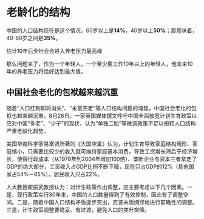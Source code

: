 # 老龄化的结构

中国的人口结构现在是这个情况，60岁以上是**14%**，40岁以上**50%**；那意味着，40-60岁之间是**35%**。

估计10年后全社会会进入养老压力最高峰

那么问题来了，作为一个年轻人，一个至少要工作10年以上的年轻人，他未来10年的养老压力将恰好达到最大值。

## 中国社会老化的包袱越来越沉重

随着“人口红利即将消失”、“未富先老”等人口结构问题的涌现，中国社会老化的包袱也越来越沉重。8月26日，一家英国媒体撰文呼吁中国全面放宽计划生育政策以应对中国“多老”、“少子”的现状，认为“单独二胎”等微调政策不足以扭转人口结构严重老龄化趋势。

美国华裔科学家易富贤所著的《大国空巢》认为，计划生育导致家庭结构畸形、家庭缩小，只需要比较少的收入就可维持家庭基本消费，导致工资增长滞后于经济增长，使得行政成本（从1978年到2004年增加100倍）、垄断企业与资本三者拿走了GDP的绝大部分，工资收入占GDP比例不断下降，现在只占GDP的12%（其他国家占54%－65%），居民收入只占22%。

人大教授翟振武教授认为：对计生政策作出调整，应主要考虑以下几个因素。一是，现行政策实行30年来，中国的人口数量得到了有效控制，因此有了调整空间。二是，随着中国人口结构矛盾逐步突出，应该未雨绸缪地进行前瞻性的调整。三是，计生政策调整要稳妥、有过渡，避免人口的突升突降。
